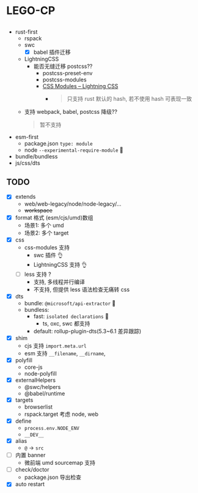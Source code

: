 # LEGO-CP

##
- rust-first
    - rspack
    - swc
    	- [x] babel 插件迁移
    - LightningCSS
        - 能否无缝迁移 postcss??
		    - postcss-preset-env
		    - postcss-modules
			- [CSS Modules – Lightning CSS](https://lightningcss.dev/css-modules.html#custom-naming-patterns)
				- > 只支持 rust 默认的 hash, 若不使用 hash 可表现一致
    - 支持 webpack, babel, postcss 降级??
        > 暂不支持
- esm-first
    - package.json `type: module`
    - node `--experimental-require-module` 📡
- bundle/bundless
- js/css/dts

## TODO
- [x] extends
    - web/web-legacy/node/node-legacy/...
    - ~~workspace~~
- [x] format 格式 (esm/cjs/umd)数组
    - 场景1: 多个 umd
    - 场景2: 多个 target
- [x] css
    - css-modules 支持
        - swc 插件 👌
        - LightningCSS 支持 👌
    - [ ] less 支持 ?
        - 支持, 多线程并行编译
        - 不支持, 但提供 less 语法检查无痛转 css
- [x] dts
    - bundle: `@microsoft/api-extractor` 📡
    - bundless:
        - fast: `isolated declarations` 📡
            - ts, oxc, swc 都支持
        - default: rollup-plugin-dts(5.3~6.1 差异跟踪)
- [x] shim
	 - cjs 支持 `import.meta.url`
	 - esm 支持 `__filename`, `__dirname`,
- [x] polyfill
	 - core-js
	 - node-polyfill
- [x] externalHelpers
	 - @swc/helpers
	 - @babel/runtime
- [x] targets
    - browserlist
    - rspack.target 考虑 node, web
- [x] define
	 - `process.env.NODE_ENV`
	 - `__DEV__`
- [x] alias
	 - `@` -> `src`
- [ ] 内置 banner
    - 微前端 umd sourcemap 支持
- [ ] check/doctor
    - package.json 导出检查
- [x] auto restart
